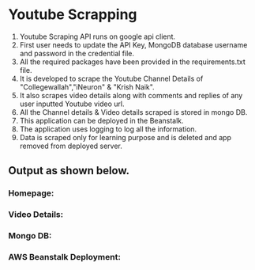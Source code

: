 # Youtube Scrapping

1. Youtube Scraping API runs on google api client.
2. First user needs to update the API Key, MongoDB database username and password in the credential file.
3. All the required packages have been provided in the requirements.txt file. 
4. It is developed to scrape the Youtube Channel Details of "Collegewallah","iNeuron" & "Krish Naik". 
5. It also scrapes video details along with comments and replies of any user inputted Youtube video url.
6. All the Channel details  & Video details scraped is stored in mongo DB.
7. This application can be deployed in the Beanstalk.
8. The application uses logging to log all the information.
9. Data is scraped only for learning purpose and is deleted and app removed from deployed server.

## Output as shown below.

### Homepage:



### Video Details:



### Mongo DB:



### AWS Beanstalk Deployment:

